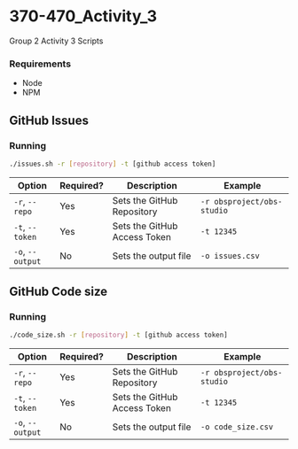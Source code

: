 # 370-470_Activity_3
Group 2 Activity 3 Scripts
### Requirements
- Node
- NPM

## GitHub Issues
### Running
```sh
./issues.sh -r [repository] -t [github access token]
```

| Option           | Required? | Description                  | Example                    |
|------------------|-----------|------------------------------|----------------------------|
| `-r`, `--repo`   | Yes       | Sets the GitHub Repository   | `-r obsproject/obs-studio` |
| `-t`, `--token`  | Yes       | Sets the GitHub Access Token | `-t 12345`                 |
| `-o`, `--output` | No        | Sets the output file         | `-o issues.csv`            |

## GitHub Code size
### Running
```sh
./code_size.sh -r [repository] -t [github access token]
```

| Option           | Required? | Description                  | Example                    |
|------------------|-----------|------------------------------|----------------------------|
| `-r`, `--repo`   | Yes       | Sets the GitHub Repository   | `-r obsproject/obs-studio` |
| `-t`, `--token`  | Yes       | Sets the GitHub Access Token | `-t 12345`                 |
| `-o`, `--output` | No        | Sets the output file         | `-o code_size.csv`         |